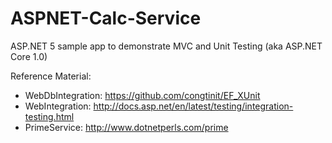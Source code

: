 # ASPNET-Calc-Service

ASP.NET 5 sample app to demonstrate MVC and Unit Testing
(aka ASP.NET Core 1.0)

Reference Material:
* WebDbIntegration: https://github.com/congtinit/EF_XUnit
* WebIntegration: http://docs.asp.net/en/latest/testing/integration-testing.html
* PrimeService: http://www.dotnetperls.com/prime
